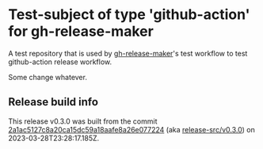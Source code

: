 # Test-subject of type 'github-action' for gh-release-maker

A test repository that is used by [gh-release-maker](https://github.com/kattecon/gh-release-maker)'s test workflow to test github-action release workflow.

Some change whatever.

## Release build info

This release v0.3.0 was built from the commit [2a1ac5127c8a20ca15dc59a18aafe8a26e077224](https://github.com/kattecon/gh-release-maker-test-ga/tree/2a1ac5127c8a20ca15dc59a18aafe8a26e077224) (aka [release-src/v0.3.0](https://github.com/kattecon/gh-release-maker-test-ga/tree/release-src/v0.3.0)) on 2023-03-28T23:28:17.185Z.
        
